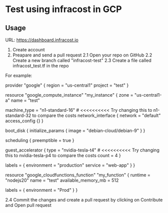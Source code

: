 # Test using infracost in GCP


## Usage
URL: https://dashboard.infracost.io

1. Create account
2. Preapare and send a pull request
2.1 Open your repo on GitHub
2.2 Create a new branch called "infracost-test"
2.3 Create a file called infracost_test.tf in the repo

For example:

 provider "google" {
  region = "us-central1"
  project = "test"
}

resource "google_compute_instance" "my_instance" {
  zone = "us-central1-a"
  name = "test"

  machine_type = "n1-standard-16" # <<<<<<<<<< Try changing this to n1-standard-32 to compare the costs
  network_interface {
    network = "default"
    access_config {}
  }

  boot_disk {
    initialize_params {
      image = "debian-cloud/debian-9"
    }
  }

  scheduling {
    preemptible = true
  }

  guest_accelerator {
    type = "nvidia-tesla-t4" # <<<<<<<<<< Try changing this to nvidia-tesla-p4 to compare the costs
    count = 4
  }

  labels = {
    environment = "production"
    service = "web-app"
  }
}

resource "google_cloudfunctions_function" "my_function" {
  runtime = "nodejs20"
  name = "test"
  available_memory_mb = 512

  labels = {
    environment = "Prod"
  }
}

2.4 Commit the changes and create a pull request by clicking on Contribute and Open pull request

